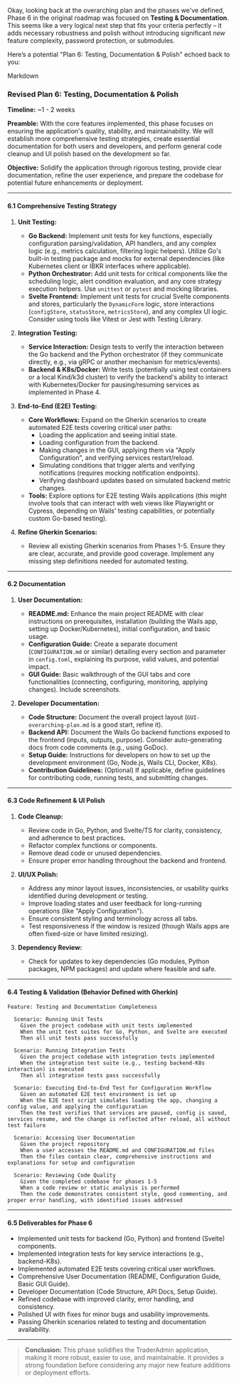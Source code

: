 Okay, looking back at the overarching plan and the phases we've defined, Phase 6 in the original roadmap was focused on **Testing & Documentation**. This seems like a very logical next step that fits your criteria perfectly – it adds necessary robustness and polish without introducing significant *new* feature complexity, password protection, or submodules.

Here’s a potential "Plan 6: Testing, Documentation & Polish" echoed back to you:

Markdown

### Revised Plan 6: Testing, Documentation & Polish

**Timeline:** ~1 - 2 weeks

**Preamble:** With the core features implemented, this phase focuses on ensuring the application's quality, stability, and maintainability. We will establish more comprehensive testing strategies, create essential documentation for both users and developers, and perform general code cleanup and UI polish based on the development so far.

**Objective:** Solidify the application through rigorous testing, provide clear documentation, refine the user experience, and prepare the codebase for potential future enhancements or deployment.

------

#### 6.1 Comprehensive Testing Strategy

1.  **Unit Testing:**
    * **Go Backend:** Implement unit tests for key functions, especially configuration parsing/validation, API handlers, and any complex logic (e.g., metrics calculation, filtering logic helpers). Utilize Go's built-in testing package and mocks for external dependencies (like Kubernetes client or IBKR interfaces where applicable).
    * **Python Orchestrator:** Add unit tests for critical components like the scheduling logic, alert condition evaluation, and any core strategy execution helpers. Use `unittest` or `pytest` and mocking libraries.
    * **Svelte Frontend:** Implement unit tests for crucial Svelte components and stores, particularly the `DynamicForm` logic, store interactions (`configStore`, `statusStore`, `metricsStore`), and any complex UI logic. Consider using tools like Vitest or Jest with Testing Library.

2.  **Integration Testing:**
    * **Service Interaction:** Design tests to verify the interaction between the Go backend and the Python orchestrator (if they communicate directly, e.g., via gRPC or another mechanism for metrics/events).
    * **Backend & K8s/Docker:** Write tests (potentially using test containers or a local Kind/k3d cluster) to verify the backend's ability to interact with Kubernetes/Docker for pausing/resuming services as implemented in Phase 4.

3.  **End-to-End (E2E) Testing:**
    * **Core Workflows:** Expand on the Gherkin scenarios to create automated E2E tests covering critical user paths:
        * Loading the application and seeing initial state.
        * Loading configuration from the backend.
        * Making changes in the GUI, applying them via "Apply Configuration", and verifying services restart/reload.
        * Simulating conditions that trigger alerts and verifying notifications (requires mocking notification endpoints).
        * Verifying dashboard updates based on simulated backend metric changes.
    * **Tools:** Explore options for E2E testing Wails applications (this might involve tools that can interact with web views like Playwright or Cypress, depending on Wails' testing capabilities, or potentially custom Go-based testing).

4.  **Refine Gherkin Scenarios:**
    * Review all existing Gherkin scenarios from Phases 1-5. Ensure they are clear, accurate, and provide good coverage. Implement any missing step definitions needed for automated testing.

------

#### 6.2 Documentation

1.  **User Documentation:**
    * **README.md:** Enhance the main project README with clear instructions on prerequisites, installation (building the Wails app, setting up Docker/Kubernetes), initial configuration, and basic usage.
    * **Configuration Guide:** Create a separate document (`CONFIGURATION.md` or similar) detailing every section and parameter in `config.toml`, explaining its purpose, valid values, and potential impact.
    * **GUI Guide:** Basic walkthrough of the GUI tabs and core functionalities (connecting, configuring, monitoring, applying changes). Include screenshots.

2.  **Developer Documentation:**
    * **Code Structure:** Document the overall project layout (`GUI-overarching-plan.md` is a good start, refine it).
    * **Backend API:** Document the Wails Go backend functions exposed to the frontend (inputs, outputs, purpose). Consider auto-generating docs from code comments (e.g., using GoDoc).
    * **Setup Guide:** Instructions for developers on how to set up the development environment (Go, Node.js, Wails CLI, Docker, K8s).
    * **Contribution Guidelines:** (Optional) If applicable, define guidelines for contributing code, running tests, and submitting changes.

------

#### 6.3 Code Refinement & UI Polish

1.  **Code Cleanup:**
    * Review code in Go, Python, and Svelte/TS for clarity, consistency, and adherence to best practices.
    * Refactor complex functions or components.
    * Remove dead code or unused dependencies.
    * Ensure proper error handling throughout the backend and frontend.

2.  **UI/UX Polish:**
    * Address any minor layout issues, inconsistencies, or usability quirks identified during development or testing.
    * Improve loading states and user feedback for long-running operations (like "Apply Configuration").
    * Ensure consistent styling and terminology across all tabs.
    * Test responsiveness if the window is resized (though Wails apps are often fixed-size or have limited resizing).

3.  **Dependency Review:**
    * Check for updates to key dependencies (Go modules, Python packages, NPM packages) and update where feasible and safe.

------

#### 6.4 Testing & Validation (Behavior Defined with Gherkin)

```gherkin
Feature: Testing and Documentation Completeness

  Scenario: Running Unit Tests
    Given the project codebase with unit tests implemented
    When the unit test suites for Go, Python, and Svelte are executed
    Then all unit tests pass successfully

  Scenario: Running Integration Tests
    Given the project codebase with integration tests implemented
    When the integration test suite (e.g., testing backend-K8s interaction) is executed
    Then all integration tests pass successfully

  Scenario: Executing End-to-End Test for Configuration Workflow
    Given an automated E2E test environment is set up
    When the E2E test script simulates loading the app, changing a config value, and applying the configuration
    Then the test verifies that services are paused, config is saved, services resume, and the change is reflected after reload, all without test failure

  Scenario: Accessing User Documentation
    Given the project repository
    When a user accesses the README.md and CONFIGURATION.md files
    Then the files contain clear, comprehensive instructions and explanations for setup and configuration

  Scenario: Reviewing Code Quality
    Given the completed codebase for phases 1-5
    When a code review or static analysis is performed
    Then the code demonstrates consistent style, good commenting, and proper error handling, with identified issues addressed
```

------

#### 6.5 Deliverables for Phase 6

- Implemented unit tests for backend (Go, Python) and frontend (Svelte) components.
- Implemented integration tests for key service interactions (e.g., backend-K8s).
- Implemented automated E2E tests covering critical user workflows.
- Comprehensive User Documentation (README, Configuration Guide, Basic GUI Guide).
- Developer Documentation (Code Structure, API Docs, Setup Guide).
- Refined codebase with improved clarity, error handling, and consistency.
- Polished UI with fixes for minor bugs and usability improvements.
- Passing Gherkin scenarios related to testing and documentation availability.

------

> **Conclusion:** This phase solidifies the TraderAdmin application, making it more robust, easier to use, and maintainable. It provides a strong foundation before considering any major new feature additions or deployment efforts.
